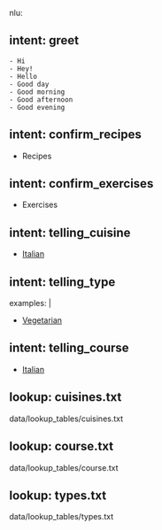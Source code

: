 nlu:
## intent: greet
    - Hi
    - Hey!
    - Hello
    - Good day
    - Good morning
    - Good afternoon
    - Good evening

## intent: confirm_recipes
  - Recipes

## intent: confirm_exercises
  - Exercises

## intent: telling_cuisine
  - [Italian](cuisine)
  
## intent: telling_type
  examples: |
  - [Vegetarian](type)

## intent: telling_course
  - [Italian](course)

## lookup: cuisines.txt
  data/lookup_tables/cuisines.txt
  
## lookup: course.txt
  data/lookup_tables/course.txt
  
## lookup: types.txt
  data/lookup_tables/types.txt
